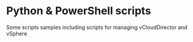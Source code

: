 # Python & PowerShell scripts
Some scripts samples including scripts for managing vCloudDirector and vSphere 

